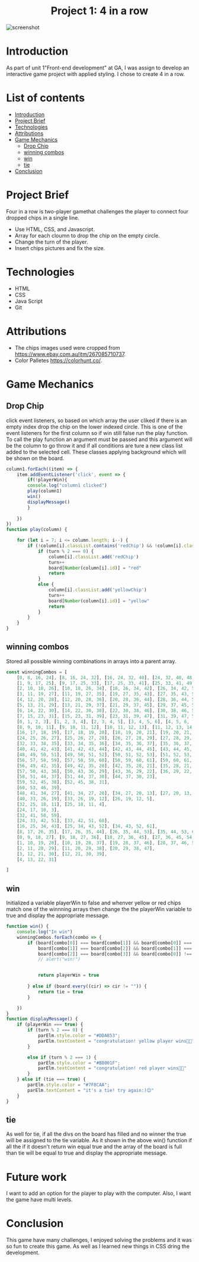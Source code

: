 <h1 align="center">Project 1: 4 in a row</h1>

![screenshot](https://media0.giphy.com/media/v1.Y2lkPTc5MGI3NjExdmN0MXIwNmo0OXhncDQzbzM5cjlkcnN4eWJwenMyYjl5NnZpODM2bSZlcD12MV9pbnRlcm5hbF9naWZfYnlfaWQmY3Q9Zw/hDxPg6vhjpaG2gxXYm/giphy.gif)

# Introduction 
As part of unit 1"Front-end development" at GA, I was assign to develop an interactive game project with applied styling. I chose to create 4 in a row.

# List of contents
* [Introduction](#Introduction)
* [Project Brief](#Project-Brief)
* [Technologies](#Technologies)
* [Attributions](#Attributions)
* [Game Mechanics](#Game-Mechanics)
   * [Drop Chip](#Drop-Chip)
   * [winning combos](#Winning-Combos)
   * [win](#win)
   * [tie](#tie)
* [Conclusion](#Conclusion)

# Project Brief
Four in a row is two-player gamethat challenges the player to connect four dropped chips in a single line.

* Use HTML, CSS, and Javascript.
* Array for each cloumn to drop the chip on the empty circle.
* Change the turn of the player.
* Insert chips pictures and fix the size.

#  Technologies
* HTML
* CSS
* Java Script
* Git

# Attributions
* The chips images used were cropped from https://www.ebay.com.au/itm/267085710737.
* Color Palletes https://colorhunt.co/.

# Game Mechanics
## Drop Chip
click event listeners, so based on which array the user cliked if there is an empty index drop the chip on the lower indexed circle. This is one of the event listeners for the first column so if win still false run the play function. To call the play function an argument must be passed and this argument will be the column to go throw it and if all conditions are ture a new class list added to the selected cell. These classes applying background which will be shown on the board.
```javascript
column1.forEach((item) => {
    item.addEventListener('click', event => {
        if(!playerWin){
        console.log("column1 clicked")
        play(column1)
        win()
        displayMessage()
        }
       
    })
})
function play(column) {

    for (let i = 7; i <= column.length; i--) {
        if (!column[i].classList.contains('redChip') && !column[i].classList.contains('yellowChip')) {
            if (turn % 2 === 0) {
                column[i].classList.add('redChip')
                turn++
                board[Number(column[i].id)] = "red"
                return
            }
            else {
                column[i].classList.add('yellowChip')
                turn++
                board[Number(column[i].id)] = "yellow"
                return
            }
        }
    }
}
```

## winning combos
Stored all possible winning combinations in arrays into a parent array.
```javascript
const winningCombos = [
    [0, 8, 16, 24], [8, 16, 24, 32], [16, 24, 32, 40], [24, 32, 40, 48], [32, 40, 48, 56],
    [1, 9, 17, 25], [9, 17, 25, 33], [17, 25, 33, 41], [25, 33, 41, 49], [33, 41, 49, 57],
    [2, 10, 18, 26], [10, 18, 26, 34], [18, 26, 34, 42], [26, 34, 42, 50], [34, 42, 50, 58],
    [3, 11, 19, 27], [11, 19, 27, 35], [19, 27, 35, 43], [27, 35, 43, 51], [35, 43, 51, 59],
    [4, 12, 20, 28], [12, 20, 28, 36], [20, 28, 36, 44], [28, 36, 44, 52], [36, 44, 52, 60],
    [5, 13, 21, 29], [13, 21, 29, 37], [21, 29, 37, 45], [29, 37, 45, 53], [37, 45, 53, 61],
    [6, 14, 22, 30], [14, 22, 30, 38], [22, 30, 38, 46], [30, 38, 46, 54], [38, 46, 54, 62],
    [7, 15, 23, 31], [15, 23, 31, 39], [23, 31, 39, 47], [31, 39, 47, 55], [39, 47, 55, 63],
    [0, 1, 2, 3], [1, 2, 3, 4], [2, 3, 4, 5], [3, 4, 5, 6], [4, 5, 6, 7],
    [8, 9, 10, 11], [9, 10, 11, 12], [10, 11, 12, 13], [11, 12, 13, 14], [12, 13, 14, 15],
    [16, 17, 18, 19], [17, 18, 19, 20], [18, 19, 20, 21], [19, 20, 21, 22], [20, 21, 22, 23],
    [24, 25, 26, 27], [25, 26, 27, 28], [26, 27, 28, 29], [27, 28, 29, 30], [28, 29, 30, 31],
    [32, 33, 34, 35], [33, 34, 35, 36], [34, 35, 36, 37], [35, 36, 37, 38], [36, 37, 38, 39],
    [40, 41, 42, 43], [41, 42, 43, 44], [42, 43, 44, 45], [43, 44, 45, 46], [44, 45, 46, 47],
    [48, 49, 50, 51], [49, 50, 51, 52], [50, 51, 52, 53], [51, 52, 53, 54], [52, 53, 54, 55],
    [56, 57, 58, 59], [57, 58, 59, 60], [58, 59, 60, 61], [59, 60, 61, 62], [60, 61, 62, 63],
    [56, 49, 42, 35], [49, 42, 35, 28], [42, 35, 28, 21], [35, 28, 21, 14], [28, 21, 14, 7],
    [57, 50, 43, 36], [50, 43, 36, 29], [43, 36, 29, 22], [36, 29, 22, 15],
    [58, 51, 44, 37], [51, 44, 37, 30], [44, 37, 30, 23],
    [59, 52, 45, 38], [52, 45, 38, 31],
    [60, 53, 46, 39],
    [48, 41, 34, 27], [41, 34, 27, 20], [34, 27, 20, 13], [27, 20, 13, 6],
    [40, 33, 26, 19], [33, 26, 19, 12], [26, 19, 12, 5],
    [32, 25, 18, 11], [25, 18, 11, 4],
    [24, 17, 10, 3],
    [32, 41, 50, 59],
    [24, 33, 42, 51], [33, 42, 51, 60],
    [16, 25, 34, 43], [25, 34, 43, 52], [34, 43, 52, 61],
    [8, 17, 26, 35], [17, 26, 35, 44], [26, 35, 44, 53], [35, 44, 53, 62],
    [0, 9, 18, 27], [9, 18, 27, 36], [18, 27, 36, 45], [27, 36, 45, 54], [36, 45, 54, 63],
    [1, 10, 19, 28], [10, 19, 28, 37], [19, 28, 37, 46], [28, 37, 46, 55],
    [2, 11, 20, 29], [11, 20, 29, 38], [20, 29, 38, 47],
    [3, 12, 21, 30], [12, 21, 30, 39],
    [4, 13, 22, 31]

]
```
## win
Initialized a variable playerWin to false and whenver yellow or red chips match one of the winnning arrays then change the the playerWin variable to true and display the appropriate message.
```javascript
function win() {
    console.log("In win")
    winningCombos.forEach(combo => {
        if (board[combo[0]] === board[combo[1]] && board[combo[0]] === board[combo[2]] && board[combo[0]] === board[combo[3]] &&
            board[combo[1]] === board[combo[2]] && board[combo[1]] === board[combo[3]] &&
            board[combo[2]] === board[combo[3]] && board[combo[0]] !== '' && board[combo[1]] !== '' && board[combo[2]] !== '' && board[combo[3]] !== '') {
            // alert("win!")


            return playerWin = true
            
        } else if (board.every((cir) => cir != "")) {
            return tie = true
        }

    })
}
function displayMessage() {
    if (playerWin === true) {
        if (turn % 2 === 0) {
            parElm.style.color = "#DDA853";
            parElm.textContent = "congratulation! yellow player wins🥳👏"
        }

        else if (turn % 2 === 1) {
            parElm.style.color = "#B8001F";
            parElm.textContent = "congratulation! red player wins🥳👏"
        }
    } else if (tie === true) {
        parElm.style.color = "#7F8CAA";
        parElm.textContent = "it's a tie! try again:)😊"
    }
}

```
## tie
As well for tie, if all the divs on the board has filled and no winner the true will be assigned to the tie variable. As it shown in the above win() function if all the if it doesn't return win equal true and the array of the board is full than tie will be equal to true and display the appropriate message.

# Future work
I want to add an option for the player to play with the computer. Also, I want the game have multi levels.

# Conclusion
This game have many challenges, I enjoyed solving the problems and it was so fun to create this game. As well as I learned new things in CSS dring the development. 
